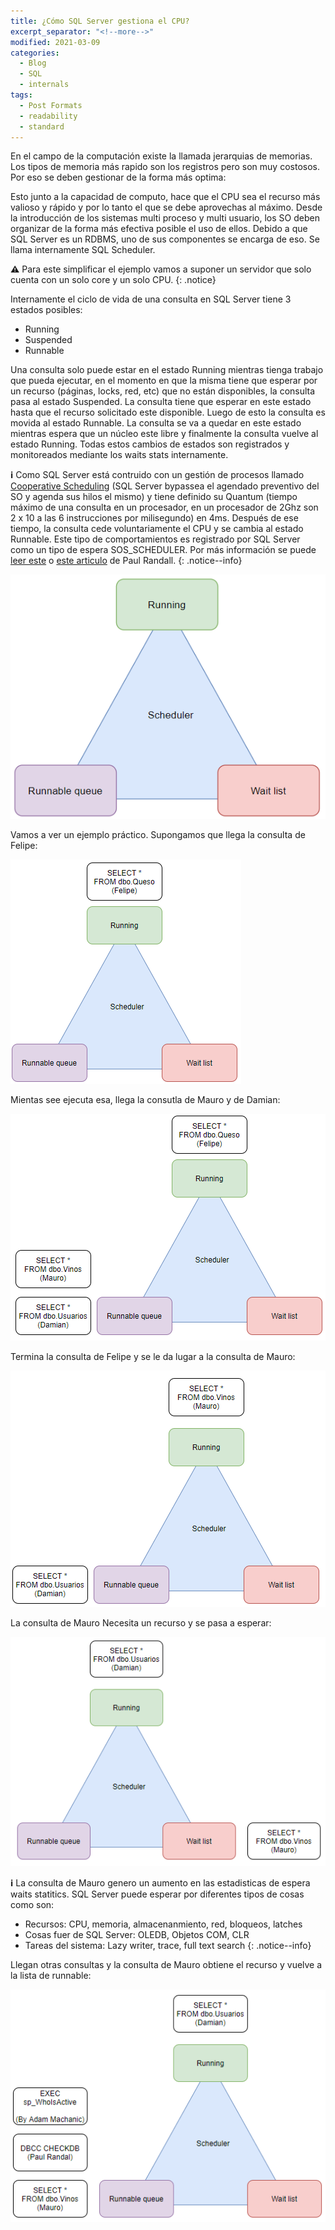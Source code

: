 ```yaml
---
title: ¿Cómo SQL Server gestiona el CPU?
excerpt_separator: "<!--more-->"
modified: 2021-03-09
categories:
  - Blog
  - SQL
  - internals
tags:
  - Post Formats
  - readability
  - standard
---
```


En el campo de la computación existe la llamada jerarquias de memorias. Los tipos de memoria más rapido son los registros pero son muy costosos. Por eso se deben gestionar de la forma más optima:

Esto junto a la capacidad de computo, hace que el CPU sea el recurso más valioso y rápido y por lo tanto el que se debe aprovechas al máximo. Desde la introducción de los sistemas multi proceso y multi usuario, los SO deben organizar de la forma más efectiva posible el uso de ellos. Debido a que SQL Server es un RDBMS, uno de sus componentes se encarga de eso. Se llama internamente SQL Scheduler.

**⚠️** Para este simplificar el ejemplo vamos a suponer un servidor que solo cuenta con un solo core y un solo CPU.
{: .notice}


Internamente el ciclo de vida de una consulta en SQL Server tiene 3 estados posibles:
* Running
* Suspended
* Runnable

Una consulta solo puede estar en el estado Running mientras tienga trabajo que pueda ejecutar, en el momento en que la misma tiene que esperar por un recurso (páginas, locks, red, etc) que no están disponibles, la consulta pasa al estado Suspended. La consulta tiene que esperar en este estado hasta que el recurso solicitado este disponible. Luego de esto la consulta es movida al estado Runnable. La consulta se va a quedar en este estado mientras espera que un núcleo este libre y finalmente la consulta vuelve al estado Running. Todas estos cambios de estados son registrados y monitoreados mediante los waits stats internamente.

**:information_source:** Como SQL Server está contruido con un gestión de procesos llamado [Cooperative Scheduling](https://www.sqlpassion.at/archive/2015/04/13/introduction-to-wait-statistics-in-sql-server/) (SQL Server bypassea el agendado preventivo del SO y agenda sus hilos el mismo) y tiene definido su Quantum (tiempo máximo de una consulta en un procesador,  en un procesador de 2Ghz son 2 x 10 a las 6 instrucciones por  milisegundo) en 4ms. Después de ese tiempo, la consulta cede voluntariamente el CPU y se cambia al estado Runnable. Este tipo de comportamientos es registrado por SQL Server como un tipo de espera SOS_SCHEDULER. Por más información se puede [leer este](https://sqlperformance.com/2014/02/sql-performance/knee-jerk-waits-sos-scheduler-yield) o [este articulo](https://www.sqlskills.com/help/waits/sos_scheduler_yield/) de Paul Randall.
{: .notice--info}


![Imagen-002](/assets/images/como-sql-gestiona-el-cpu-002.png)

Vamos a ver un ejemplo práctico. Supongamos que llega la consulta de Felipe:

![Imagen-003](/assets/images/como-sql-gestiona-el-cpu-003.png)

Mientas see ejecuta esa, llega la consutla de Mauro y de Damian:

![Imagen-004](/assets/images/como-sql-gestiona-el-cpu-004.png)


Termina la consulta de Felipe y se le da lugar a la consulta de Mauro:

![Imagen-005](/assets/images/como-sql-gestiona-el-cpu-005.png)

La consulta de Mauro Necesita un recurso y se pasa a esperar:

![Imagen-006](/assets/images/como-sql-gestiona-el-cpu-006.png)

**:information_source:** La consulta de Mauro genero un aumento en las estadisticas de espera waits statitics. SQL Server puede esperar por diferentes tipos de cosas como son: 
* Recursos: CPU, memoria, almacenanmiento, red, bloqueos, latches
* Cosas fuer de SQL Server: OLEDB, Objetos COM, CLR
* Tareas del sistema: Lazy writer, trace, full text search
{: .notice--info}


Llegan otras consultas y la consulta de Mauro obtiene el recurso y vuelve a la lista de runnable:

![Imagen-007](/assets/images/como-sql-gestiona-el-cpu-007.png)
